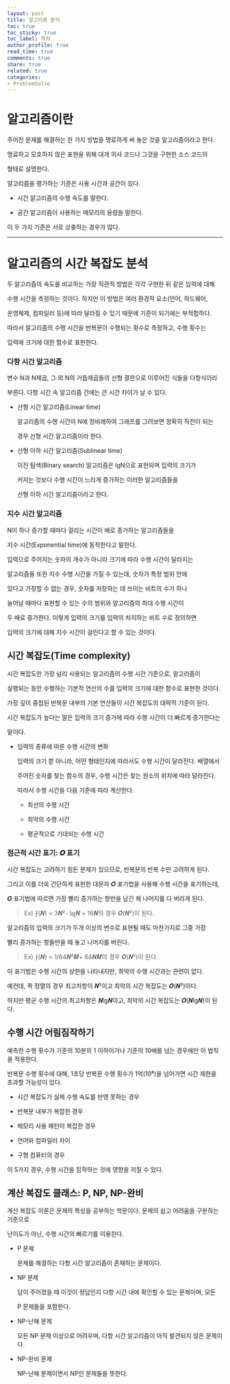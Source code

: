 ```yaml
---
layout: post
title: 알고리즘 분석
toc: true
toc_sticky: true
toc_label: 목차
author_profile: true
read_time: true
comments: true
share: true
related: true
categories:
- ProblemSolve
---
```


# 알고리즘이란

주어진 문제를 해결하는 한 가지 방법을 명료하게 써 놓은 것을 알고리즘이라고 한다.

명료하고 모호하지 않은 표현을 위해 대개 의사 코드나 그것을 구현한 소스 코드의

형태로 설명한다. 

알고리즘을 평가하는 기준은 사용 시간과 공간이 있다.

- 시간
    알고리즘의 수행 속도를 말한다.

- 공간
    알고리즘이 사용하는 메모리의 용량을 말한다.

이 두 가지 기준은 서로 상충하는 경우가 많다.


***


# 알고리즘의 시간 복잡도 분석

두 알고리즘의 속도를 비교하는 가장 직관적 방법은 각각 구현한 뒤 같은 입력에 대해

수행 시간을 측정하는 것이다. 하지만 이 방법은 여러 환경적 요소(언어, 하드웨어,

운영체제, 컴파일러 등)에 따라 달라질 수 있기 때문에 기준이 되기에는 부적합하다.

따라서 알고리즘의 수행 시간을 반복문이 수행되는 횟수로 측정하고, 수행 횟수는

입력에 크기에 대한 함수로 표현한다.


### 다항 시간 알고리즘

변수 N과 N제곱, 그 외 N의 거듭제곱들의 선형 결한으로 이루어진 식들을 다항식이라

부른다. 다항 시간 속 알고리즘 간에는 큰 시간 차이가 날 수 있다.

- 선형 시간 알고리즘(Linear time)

    알고리즘의 수행 시간이 N에 정비례하여 그래프를 그려보면 정확히 직전이 되는

    경우 선형 시간 알고리즘이라 한다.

- 선형 이하 시간 알고리즘(Sublinear time) 

    이진 탐색(Binary search) 알고리즘은 lgN으로 표현되며 입력의 크기가

    커지는 것보다 수행 시간이 느리게 증가하는 이러한 알고리즘들을 
    
    선형 이하 시간 알고리즘이라고 한다.


### 지수 시간 알고리즘

N이 하나 증가할 때마다 걸리는 시간이 배로 증가하는 알고리즘들을 

지수 시간(Exponential time)에 동작한다고 말한다.

입력으로 주어지는 숫자의 개수가 아니라 크기에 따라 수행 시간이 달라지는

알고리즘들 또한 지수 수행 시간을 가질 수 있는데, 숫자가 특정 범위 안에

있다고 가정할 수 없는 경우, 숫자를 저장하는 데 쓰이는 비트의 수가 하나

늘어날 때마다 표현할 수 있는 수의 범위와 알고리즘의 최대 수행 시간이

두 배로 증가한다. 이렇게 입력의 크기를 입력이 차지하는 비트 수로 정의하면

입력의 크기에 대해 지수 시간이 걸린다고 할 수 있는 것이다.


## 시간 복잡도(Time complexity)

시간 복잡도란 가장 널리 사용되는 알고리즘의 수행 시간 기준으로, 알고리즘이

실행되는 동안 수행하는 기본적 연산의 수를 입력의 크기에 대한 함수로 표현한 것이다.

가장 깊이 중첩된 반복문 내부의 기본 연산들이 시간 복잡도의 대략적 기준이 된다.

시간 복잡도가 높다는 말은 입력의 크기 증가에 따라 수행 시간이 더 빠르게 증가한다는

말이다. 


- 입력의 종류에 따른 수행 시간의 변화

    입력의 크기 뿐 아니라, 어떤 형태인지에 따라서도 수행 시간이 달라진다. 배열에서

    주어진 숫자를 찾는 함수의 경우, 수행 시간은 찾는 원소의 위치에 따라 달라진다.

    따라서 수행 시간을 다음 기준에 따라 계산한다.

    - 최선의 수행 시간

    - 최악의 수행 시간

    - 평균적으로 기대되는 수행 시간


### 점근적 시간 표기: 𝑶 표기


시간 복잡도는 고려하기 힘든 문제가 있으므로, 반복문의 반복 수만 고려하게 된다.

그리고 이를 더욱 간단하게 표현한 대문자 𝑶 표기법을 사용해 수행 시간을 표기하는데,

𝑶 표기법에 따르면 가장 빨리 증가하는 항만을 남긴 채 나머지를 다 버리게 된다.

> Ex) ⨍(𝑵) = 3𝑵²- ㏒𝑵 + 16𝑵의 경우 𝑶(𝑵²)이 된다.

알고리즘의 입력의 크기가 두개 이상의 변수로 표현될 때도 마찬가지로 그중 가장

빨리 증가하는 항들만을 떼 놓고 나머지를 버린다.

> Ex) ⨍(𝑵) = 1/64𝑵²𝑴+ 64𝑵𝑴의 경우 𝑶(𝑵²)이 된다.

이 표기법은 수행 시간의 상한을 나타내지만, 최악의 수행 시간과는 관련이 없다.

예컨데, 퀵 정렬의 경우 최고차항이 𝑵²이고 최악의 시간 복잡도는 𝑶(𝑵²)이다.

하지만 평균 수행 시간의 최고차항은 𝑵lg𝑵이고, 최악의 시간 복잡도는 𝑶(𝑵lg𝑵)이 된다.


## 수행 시간 어림짐작하기

예측한 수행 횟수가 기준의 10분의 1 이하이거나 기준의 10배를 넘는 경우에만 이 법칙을 적용한다.

반복문 수행 횟수에 대해, 1초당 반복문 수행 횟수가 1억(10⁸)을 넘어가면 시간 제한을 초과할 가능성이 있다.

- 시간 복잡도가 실제 수행 속도를 반영 못하는 경우

- 반복문 내부가 복잡한 경우

- 메모리 사용 패턴이 복잡한 경우

- 언어와 컴파일러 차이

- 구형 컴퓨터의 경우

이 5가지 경우, 수행 시간을 짐작하는 것에 영향을 끼칠 수 있다.


## 계산 복잡도 클래스: P, NP, NP-완비

계산 복잡도 이론은 문제의 특성을 공부하는 학문이다. 문제의 쉽고 어려움을 구분하는 기준으로

난이도가 아닌, 수행 시간의 빠르기를 이용한다.

- P 문제

    문제를 해결하는 다항 시간 알고리즘이 존재하는 문제이다.
    
- NP 문제

    답이 주어졌을 때 이것이 정답인지 다항 시간 내에 확인할 수 있는 문제이며, 모든

    P 문제들을 포함한다.

- NP-난해 문제

    모든 NP 문제 이상으로 어려우며, 다항 시간 알고리즘이 아직 발견되지 않은 문제이다.

- NP-완비 문제

    NP-난해 문제이면서 NP인 문제들을 뜻한다.

